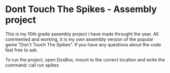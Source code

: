 # Dont Touch The Spikes - Assembly project

This is my 10th grade assembly project i have made throught the year.
All commented and working, it is my own assembly version of the popular game "Don't Touch The Spikes".
If you have any questions about the code feel free to ask.

To run the project, open DosBox, mount to the correct location and write the command:
  call run spikes

